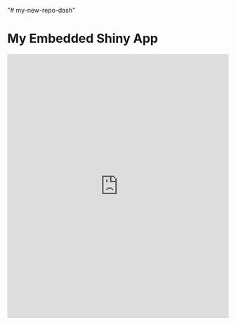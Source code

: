 "# my-new-repo-dash" 

<!DOCTYPE html>
<html lang="en">
<head>
    <meta charset="UTF-8">
    <meta name="viewport" content="width=device-width, initial-scale=1.0">
    <title>Embed Shiny App</title>
</head>
<body>
    <h1>My Embedded Shiny App</h1>
    <iframe src="https://r0nitz-sarki.shinyapps.io/dash_tpa_deploy/" width="100%" height="600px" frameborder="0"></iframe>
</body>
</html>

